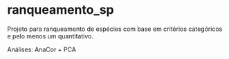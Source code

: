 # ranqueamento_sp
Projeto para ranqueamento de espécies com base em critérios categóricos e pelo menos um quantitativo.

Análises: AnaCor + PCA
